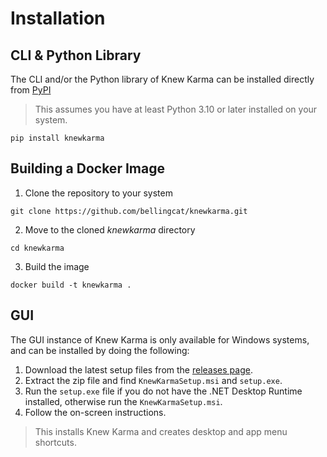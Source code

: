# Installation
## CLI & Python Library
The CLI and/or the Python library of Knew Karma can be installed directly from [PyPI](https://pypi.org/project/knewkarma)
> This assumes you have at least Python 3.10 or later installed on your system.
```
pip install knewkarma
```

## Building a Docker Image
1. Clone the repository to your system
```
git clone https://github.com/bellingcat/knewkarma.git
``` 
2. Move to the cloned *knewkarma* directory
```
cd knewkarma
```

3. Build the image
```
docker build -t knewkarma .
```

## GUI
The GUI instance of Knew Karma is only available for Windows systems, and can be installed by doing the following:

1. Download the latest setup files from the [releases page](https://github.com/bellingcat/knewkarma/releases/latest).
2. Extract the zip file and find `KnewKarmaSetup.msi` and `setup.exe`.
3. Run the `setup.exe` file if you do not have the .NET Desktop Runtime installed, otherwise run the `KnewKarmaSetup.msi`.
4. Follow the on-screen instructions.

> This installs Knew Karma and creates desktop and app menu shortcuts.
